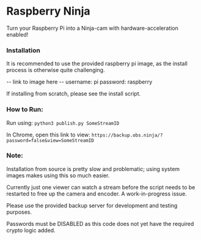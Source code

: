 # Raspberry Ninja
Turn your Raspberry Pi into a Ninja-cam with hardware-acceleration enabled!

### Installation

It is recommended to use the provided raspberry pi image, as the install process is otherwise quite challenging.

-- link to image here --
username: pi
password: raspberry

If installing from scratch, please see the install script.

### How to Run:

Run using:
`python3 publish.py SomeStreamID`

In Chrome, open this link to view:
`https://backup.obs.ninja/?password=false&view=SomeStreamID`

### Note:

Installation from source is pretty slow and problematic; using system images makes using this so much easier.

Currently just one viewer can watch a stream before the script needs to be restarted to free up the camera and encoder. A work-in-progress issue.

Please use the provided backup server for development and testing purposes.

Passwords must be DISABLED as this code does not yet have the required crypto logic added.
